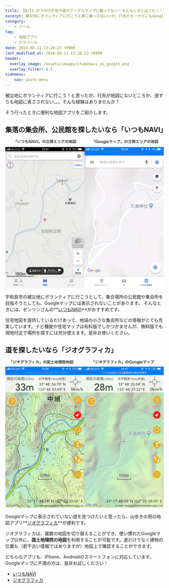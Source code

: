 ```yaml
---
title: 【8/11 ボラの行き先や道がグーグルマップに載ってない！そんなときにはこれ！！】
excerpt: 被災地にボランティアに行こうと車に乗ったはいいが、行先がカーナビにもGoogleマップにも掲載されていないと困ったことはありませんか？そんなときはこの地図を使うべし！！
category:
    - ツール
tag:
    - 地図アプリ
    - ボラツール
date: 2018-08-11 13:28:23 +0900
last_modified_at: 2018-08-11 13:28:23 +0900 
header:
  overlay_image: /assets/images/itumonavi_vs_google.png
  overlay_filter: 0.5
sidemenu:
    nav: posts-menu
---
```


被災地にボランティアに行こう！と思ったが、行先が地図にないどころか、道すらも地図に表さされない。。。そんな経験はありませんか？

そう行ったときに便利な地図アプリをご紹介します。

## 集落の集会所、公民館を探したいなら「いつもNAVI」

![いつもNAVI vs Googleマップ](/assets/images/itumonavi_vs_google.png)

宇和島市の被災地にボランティアに行こうとして、集合場所の公民館や集会所を目指そうとしても、Googleマップには表示されないことがあります。
そんなときには、ゼンリンさんの**[いつもNAVI](http://app.its-mo.com/multi/)**がおすすめです。

住宅地図を提供しているだけあって、地域の小さな集会所などの情報がとても充実しています。ナビ機能や住宅マップは有料版でしかつかませんが、無料版でも現地付近で場所を探すには充分使えます。是非お使いください。

## 道を探したいなら「ジオグラフィカ」

![ジオグラフィカ vs Googleマップ](/assets/images/geographica_vs_google.png)

Googleマップに表示されていない道を見つけたいと思ったら、山歩きの用の地図アプリ**[ジオグラフィカ](http://geographica.biz/)**が便利です。

ジオグラフィカは、複数の地図を切り替えることができ、使い慣れたGoogleマップ以外に、**国土地理院の地図**を利用することが可能です。道だけでなく建物の位置も（若干古い情報ではありますが）地図上で確認することができます。

どちらのアプリも、iPhone、Androidのスマートフォンに対応しています。Googleマップに不満の方は、是非お試しください！


- [いつもNAVI](http://app.its-mo.com/multi/)
- [ジオグラフィカ](http://geographica.biz/)

